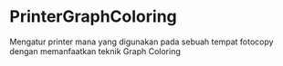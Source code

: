 # PrinterGraphColoring
Mengatur printer mana yang digunakan pada sebuah tempat fotocopy dengan memanfaatkan teknik Graph Coloring
